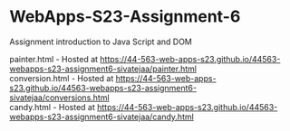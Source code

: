 
# WebApps-S23-Assignment-6
Assignment introduction to Java Script and DOM

painter.html - Hosted at https://44-563-web-apps-s23.github.io/44563-webapps-s23-assignment6-sivatejaa/painter.html  <br>
conversion.html - Hosted at https://44-563-web-apps-s23.github.io/44563-webapps-s23-assignment6-sivatejaa/conversions.html  <br>
candy.html - Hosted at https://44-563-web-apps-s23.github.io/44563-webapps-s23-assignment6-sivatejaa/candy.html  <br>
